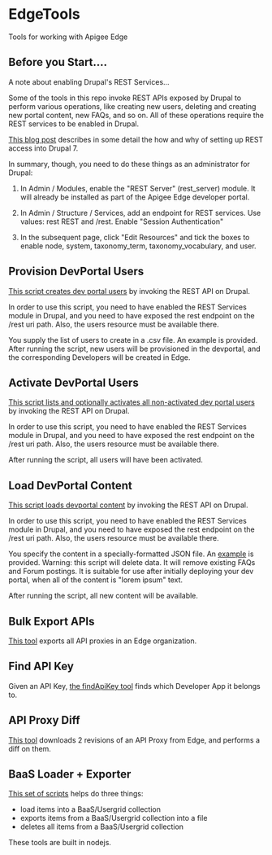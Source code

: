 # EdgeTools
Tools for working with Apigee Edge

## Before you Start....

A note about enabling Drupal's REST Services...

Some of the tools in this repo invoke REST APIs exposed by Drupal to perform various operations, like creating new users, deleting and creating new portal content, new FAQs, and so on. All of these operations require the REST services to be enabled in Drupal.

[This blog post](https://www.dinochiesa.net/?p=1297) describes in some detail the how and why of setting up REST access into Drupal 7.

In summary, though, you need to do these things as an administrator for Drupal:

1. In Admin / Modules, enable the "REST Server" (rest_server) module. It will already be installed as part of the Apigee Edge developer portal. 

2. In Admin / Structure / Services, add an endpoint for REST services.  Use values: rest REST and /rest. Enable "Session Authentication"

3. In the subsequent page, click "Edit Resources" and tick the boxes to enable node, system, taxonomy_term, taxonomy_vocabulary, and user. 



## Provision DevPortal Users

[This script creates dev portal users](provisionDevPortalUsers/provisionDevPortalUsers.js) by invoking the REST API on Drupal. 

In order to use this script, you need to have enabled the REST Services module in Drupal, and you need to have exposed the rest endpoint on the /rest uri path. Also, the users resource must be available there.

You supply the list of users to create in a .csv file. An example is provided. 
After running the script, new users will be provisioned in the devportal, and the corresponding Developers will be created in Edge.



## Activate DevPortal Users

[This script lists and optionally activates all non-activated dev portal users](activateDevPortalUsers/activateDevPortalUsers.js) by invoking the REST API on Drupal. 

In order to use this script, you need to have enabled the REST Services module in Drupal, and you need to have exposed the rest endpoint on the /rest uri path. Also, the users resource must be available there.

After running the script, all users will have been activated.



## Load DevPortal Content

[This script loads devportal content](loadDevPortalContent/loadDevPortalContent.js) by invoking the REST API on Drupal. 

In order to use this script, you need to have enabled the REST Services module in Drupal, and you need to have exposed the rest endpoint on the /rest uri path. Also, the users resource must be available there.

You specify the content in a specially-formatted JSON file.  An [example](loadDevPortalContent/portalcontent.json) is provided. Warning: this script will delete data. It will remove existing FAQs and Forum postings. It is suitable for use after initially deploying your dev portal, when all of the content is "lorem ipsum" text.

After running the script, all new content will be available.



## Bulk Export APIs

[This tool](bulkExportApis) exports all API proxies in an Edge organization. 


## Find API Key

Given an API Key, [the findApiKey tool](findApiKey) finds which Developer App it belongs to. 



## API Proxy Diff

[This tool](diffApiProxyRevisions) downloads 2 revisions of an API Proxy from Edge, and
performs a diff on them. 


## BaaS Loader + Exporter

[This set of scripts](baasLoadExport) helps do three things:

* load items into a BaaS/Usergrid collection
* exports items from a BaaS/Usergrid collection into a file
* deletes all items from a BaaS/Usergrid collection

These tools are built in nodejs. 
